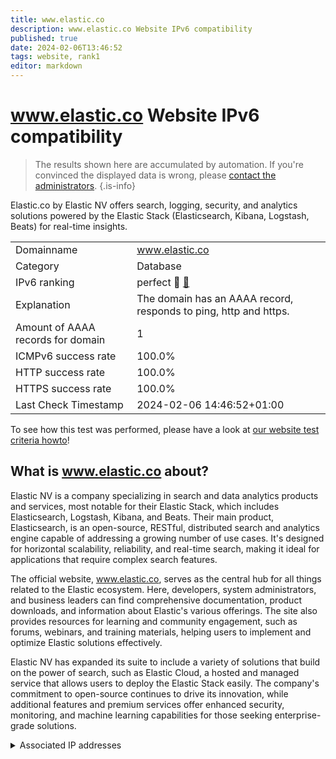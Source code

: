 ```yaml
---
title: www.elastic.co
description: www.elastic.co Website IPv6 compatibility
published: true
date: 2024-02-06T13:46:52
tags: website, rank1
editor: markdown
---
```


# www.elastic.co Website IPv6 compatibility

> The results shown here are accumulated by automation. If you're convinced the displayed data is wrong, please [contact the administrators](/howto/chat). 
{.is-info}

Elastic.co by Elastic NV offers search, logging, security, and analytics solutions powered by the Elastic Stack (Elasticsearch, Kibana, Logstash, Beats) for real-time insights.


|   |   |
| - | - |
| Domainname | www.elastic.co
| Category | Database |
| IPv6 ranking | perfect :1st_place_medal: [🔗](/howto/ranking) |
| Explanation | The domain has an AAAA record, responds to ping, http and https. |
| Amount of AAAA records for domain | 1 |
| ICMPv6 success rate | 100.0%|
| HTTP success rate | 100.0% |
| HTTPS success rate | 100.0% |
| Last Check Timestamp | 2024-02-06 14:46:52+01:00 |

To see how this test was performed, please have a look at [our website test criteria howto](/howto/testcriteria/website)!


## What is www.elastic.co about?
Elastic NV is a company specializing in search and data analytics products and services, most notable for their Elastic Stack, which includes Elasticsearch, Logstash, Kibana, and Beats. Their main product, Elasticsearch, is an open-source, RESTful, distributed search and analytics engine capable of addressing a growing number of use cases. It's designed for horizontal scalability, reliability, and real-time search, making it ideal for applications that require complex search features.

The official website, www.elastic.co, serves as the central hub for all things related to the Elastic ecosystem. Here, developers, system administrators, and business leaders can find comprehensive documentation, product downloads, and information about Elastic's various offerings. The site also provides resources for learning and community engagement, such as forums, webinars, and training materials, helping users to implement and optimize Elastic solutions effectively.

Elastic NV has expanded its suite to include a variety of solutions that build on the power of search, such as Elastic Cloud, a hosted and managed service that allows users to deploy the Elastic Stack easily. The company's commitment to open-source continues to drive its innovation, while additional features and premium services offer enhanced security, monitoring, and machine learning capabilities for those seeking enterprise-grade solutions.



<details>
<summary>Associated IP addresses</summary>

2a04:4e42::729

2a04:4e42:200::729

2a04:4e42:400::729

2a04:4e42:600::729

</details>
